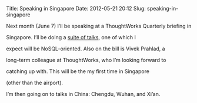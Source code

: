 Title: Speaking in Singapore
Date: 2012-05-21 20:12
Slug: speaking-in-singapore

Next month (June 7) I’ll be speaking at a ThoughtWorks Quarterly
briefing in

Singapore. I’ll be doing a [suite of
talks](http://martinfowler.com/bliki/SuiteOfTalks.html), one of which I

expect will be NoSQL-oriented. Also on the bill is Vivek Prahlad, a

long-term colleague at ThoughtWorks, who I’m looking forward to

catching up with. This will be the my first time in Singapore

(other than the airport).

</p>

I’m then going on to talks in China: Chengdu, Wuhan, and Xi’an.

</p>

